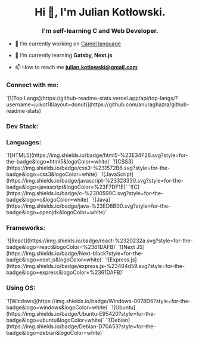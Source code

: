 <h1 align="center">Hi 👋, I'm Julian Kotłowski.</h1>
<h3 align="center">I'm self-learning C and Web Developer.</h3>

- 🔭 I’m currently working on [Camel language](https://github.com/julkot1/StackCode)

- 🌱 I’m currently learning **Gatsby, Next.js**

- 📫 How to reach me **julian.kotlowski@gmail.com**

<h3 align="left">Connect with me:</h3>
<p align="left">
</p>
`[![Top Langs](https://github-readme-stats.vercel.app/api/top-langs/?username=julkot1&layout=donut)](https://github.com/anuraghazra/github-readme-stats)`

<h3 align="left">Dev Stack:</h3>
<h3 align="left">Languages:</h3>
`![HTML5](https://img.shields.io/badge/html5-%23E34F26.svg?style=for-the-badge&logo=html5&logoColor=white)`
`![CSS3](https://img.shields.io/badge/css3-%231572B6.svg?style=for-the-badge&logo=css3&logoColor=white)`
`![JavaScript](https://img.shields.io/badge/javascript-%23323330.svg?style=for-the-badge&logo=javascript&logoColor=%23F7DF1E)`
`![C](https://img.shields.io/badge/c-%2300599C.svg?style=for-the-badge&logo=c&logoColor=white)`
`![Java](https://img.shields.io/badge/java-%23ED8B00.svg?style=for-the-badge&logo=openjdk&logoColor=white)`

<h3 align="left">Frameworks:</h3>
`![React](https://img.shields.io/badge/react-%2320232a.svg?style=for-the-badge&logo=react&logoColor=%2361DAFB)`
`![Next JS](https://img.shields.io/badge/Next-black?style=for-the-badge&logo=next.js&logoColor=white)`
`![Express.js](https://img.shields.io/badge/express.js-%23404d59.svg?style=for-the-badge&logo=express&logoColor=%2361DAFB)`

<h3 align="left">Using OS:</h3>
`![Windows](https://img.shields.io/badge/Windows-0078D6?style=for-the-badge&logo=windows&logoColor=white)`
`![Ubuntu](https://img.shields.io/badge/Ubuntu-E95420?style=for-the-badge&logo=ubuntu&logoColor=white)`
`![Debian](https://img.shields.io/badge/Debian-D70A53?style=for-the-badge&logo=debian&logoColor=white)`